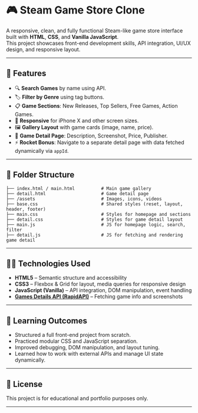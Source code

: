 # 🎮 Steam Game Store Clone

A responsive, clean, and fully functional Steam-like game store interface built with **HTML**, **CSS**, and **Vanilla JavaScript**.  
This project showcases front-end development skills, API integration, UI/UX design, and responsive layout.

---

## 🚀 Features

- 🔍 **Search Games** by name using API.
- 🏷️ **Filter by Genre** using tag buttons.
- 📋 **Game Sections**: New Releases, Top Sellers, Free Games, Action Games.
- 📱 **Responsive** for iPhone X and other screen sizes.
- 🖼️ **Gallery Layout** with game cards (image, name, price).
- 📄 **Game Detail Page**: Description, Screenshot, Price, Publisher.
- ⚡ **Rocket Bonus**: Navigate to a separate detail page with data fetched dynamically via `appId`.

---

## 📁 Folder Structure

```
├── index.html / main.html          # Main game gallery
├── detail.html                     # Game detail page
├── /assets                         # Images, icons, videos
├── base.css                        # Shared styles (reset, layout, header, footer)
├── main.css                        # Styles for homepage and sections
├── detail.css                      # Styles for game detail layout
├── main.js                         # JS for homepage logic, search, filter
├── detail.js                       # JS for fetching and rendering game detail
```

---

## 🧑‍💻 Technologies Used

- **HTML5** – Semantic structure and accessibility
- **CSS3** – Flexbox & Grid for layout, media queries for responsive design
- **JavaScript (Vanilla)** – API integration, DOM manipulation, event handling
- **[Games Details API (RapidAPI)](https://rapidapi.com/)** – Fetching game info and screenshots

---

## 🎯 Learning Outcomes

- Structured a full front-end project from scratch.
- Practiced modular CSS and JavaScript separation.
- Improved debugging, DOM manipulation, and layout tuning.
- Learned how to work with external APIs and manage UI state dynamically.

---

## 📄 License

This project is for educational and portfolio purposes only.

---
